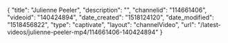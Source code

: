 {
    "title": "Julienne Peeler",
    "description": "",
    "channelid": "114661406",
    "videoid": "140424894",
    "date_created": "1518124120",
    "date_modified": "1518456822",
    "type": "captivate",
    "layout": "channelVideo",
    "url": "\/latest-videos\/julienne-peeler-mp4\/114661406-140424894"
}